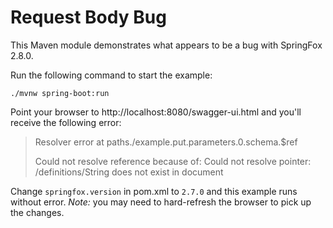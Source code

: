 # Request Body Bug

This Maven module demonstrates what appears to be a bug with SpringFox 2.8.0.

Run the following command to start the example:
```
./mvnw spring-boot:run
```

Point your browser to http://localhost:8080/swagger-ui.html and you'll
receive the following error:

> Resolver error at paths./example.put.parameters.0.schema.$ref
>
> Could not resolve reference because of: Could not resolve pointer: /definitions/String does not exist in document
 
Change `springfox.version` in pom.xml to `2.7.0` and this example runs without error. *Note:* you may need to
hard-refresh the browser to pick up the changes.
